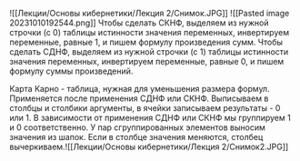 ![[Лекции/Основы кибернетики/Лекция 2/Снимок.JPG]]
![[Pasted image 20231010192544.png]]
Чтобы сделать СКНФ, выделяем из нужной строчки (с 0) таблицы истинности значения переменных, инвертируем переменные, равные 1, и пишем формулу произведения сумм.
Чтобы сделать СДНФ, выделяем из нужной строчки (с 1) таблицы истинности значения переменных, инвертируем переменные, равные 0, и пишем формулу суммы произведений.  

Карта Карно - таблица, нужная для уменьшения размера формул. Применяется после применения СДНФ или СКНФ. Выписываем в столбцы и столбики аргументы, в ячейки записываем результаты - 0 или 1.
В зависимости от применения СДНФ или СКНФ мы группируем 1 и 0 соответственно. У пар сгруппированных элементов выносим значения из шапок. Если в столбце значения меняются, столбец вычеркиваем.![[Лекции/Основы кибернетики/Лекция 2/Снимок2.JPG]]
